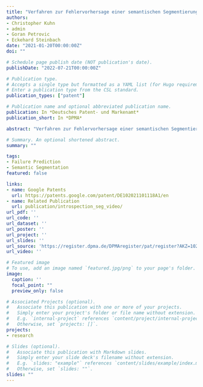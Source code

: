 ```yaml
---
title: "Verfahren zur Fehlervorhersage einer semantischen Segmentierung von Bilddaten, Assistenzeinrichtung und Kraftfahrzeug"
authors:
- Christopher Kuhn
- admin
- Goran Petrovic
- Eckehard Steinbach
date: "2021-01-20T00:00:00Z"
doi: ""

# Schedule page publish date (NOT publication's date).
publishDate: "2022-07-21T00:00:00Z"

# Publication type.
# Accepts a single type but formatted as a YAML list (for Hugo requirements).
# Enter a publication type from the CSL standard.
publication_types: ["patent"]

# Publication name and optional abbreviated publication name.
publication: In *Deutsches Patent- und Markenamt*
publication_short: In *DPMA*

abstract: "Verfahren zur Fehlervorhersage einer semantischen Segmentierung von Bilddaten, Assistenzeinrichtung und Kraftfahrzeug"

# Summary. An optional shortened abstract.
summary: ""

tags:
- Failure Prediction
- Semantic Segmentation
featured: false

links:
- name: Google Patents
  url: https://patents.google.com/patent/DE102021101118A1/en
- name: Related Publication
  url: publication/introspection_seg_video/
url_pdf: ''
url_code: ''
url_dataset: ''
url_poster: ''
url_project: ''
url_slides: ''
url_source: 'https://register.dpma.de/DPMAregister/pat/register?AKZ=1020211011183'
url_video: ''

# Featured image
# To use, add an image named `featured.jpg/png` to your page's folder.
image:
  caption: ''
  focal_point: ""
  preview_only: false

# Associated Projects (optional).
#   Associate this publication with one or more of your projects.
#   Simply enter your project's folder or file name without extension.
#   E.g. `internal-project` references `content/project/internal-project/index.md`.
#   Otherwise, set `projects: []`.
projects:
- research

# Slides (optional).
#   Associate this publication with Markdown slides.
#   Simply enter your slide deck's filename without extension.
#   E.g. `slides: "example"` references `content/slides/example/index.md`.
#   Otherwise, set `slides: ""`.
slides: ""
---
```


